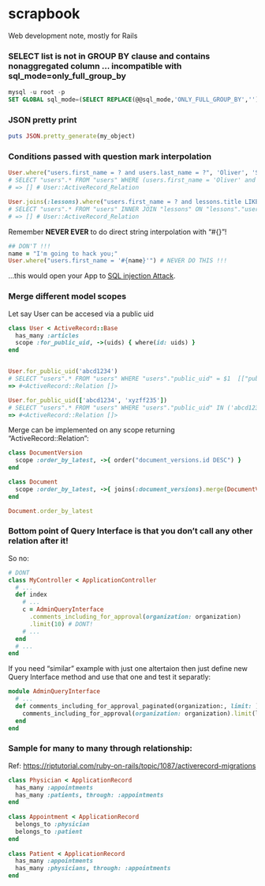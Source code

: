 # scrapbook
Web development note, mostly for Rails

### SELECT list is not in GROUP BY clause and contains nonaggregated column … incompatible with sql_mode=only_full_group_by
```sql
mysql -u root -p
SET GLOBAL sql_mode=(SELECT REPLACE(@@sql_mode,'ONLY_FULL_GROUP_BY',''));
```

### JSON pretty print
```ruby
puts JSON.pretty_generate(my_object)
```

### Conditions passed with question mark interpolation
```ruby
User.where("users.first_name = ? and users.last_name = ?", 'Oliver', 'Sykes')
# SELECT "users".* FROM "users" WHERE (users.first_name = 'Oliver' and users.last_name = 'Sykes')
# => [] # User::ActiveRecord_Relation 

User.joins(:lessons).where("users.first_name = ? and lessons.title LIKE ?", 'Tomas', '%test%')
# SELECT "users".* FROM "users" INNER JOIN "lessons" ON "lessons"."user_id" = "users"."id"  WHERE (users.first_name = 'Tomas' and lessons.title LIKE '%test%')
# => [] # User::ActiveRecord_Relation
```
Remember **NEVER EVER** to do direct string interpolation with “#{}”!
```ruby
## DON'T !!!
name = "I'm going to hack you;"
User.where("users.first_name = '#{name}'") # NEVER DO THIS !!!
```
…this would open your App to [SQL injection Attack](http://guides.rubyonrails.org/security.html#sql-injection).

### Merge different model scopes
Let say User can be accesed via a public uid
```ruby
class User < ActiveRecord::Base
  has_many :articles
  scope :for_public_uid, ->(uids) { where(id: uids) }
end


User.for_public_uid('abcd1234')
# SELECT "users".* FROM "users" WHERE "users"."public_uid" = $1  [["public_uid", 'abcd1234']]
=> #<ActiveRecord::Relation []>

User.for_public_uid(['abcd1234', 'xyzff235'])
# SELECT "users".* FROM "users" WHERE "users"."public_uid" IN ('abcd1234', 'xyzff235')
=> #<ActiveRecord::Relation []>
```
Merge can be implemented on any scope returning “ActiveRecord::Relation”:
```ruby
class DocumentVersion
  scope :order_by_latest, ->{ order("document_versions.id DESC") } 
end

class Document
  scope :order_by_latest, ->{ joins(:document_versions).merge(DocumentVersion.order_by_latest) }
end

Document.order_by_latest
```
### Bottom point of Query Interface is that you don’t call any other relation after it!
So no:
```ruby
# DONT
class MyController < ApplicationController
  # ...
  def index
    # ...
    c = AdminQueryInterface
      .comments_including_for_approval(organization: organization)
      .limit(10) # DONT!
    # ...
  end
  # ...
end
```
If you need “similar” example with just one altertaion then just define new Query Interface method and use that one and test it separatly:
```ruby
module AdminQueryInterface 
  # ...
  def comments_including_for_approval_paginated(organization:, limit: )
    comments_including_for_approval(organization: organization).limit(limit)
  end
end
```
### Sample for many to many through relationship:
Ref: https://riptutorial.com/ruby-on-rails/topic/1087/activerecord-migrations
```ruby
class Physician < ApplicationRecord
  has_many :appointments
  has_many :patients, through: :appointments
end
 
class Appointment < ApplicationRecord
  belongs_to :physician
  belongs_to :patient
end
 
class Patient < ApplicationRecord
  has_many :appointments
  has_many :physicians, through: :appointments
end
```


